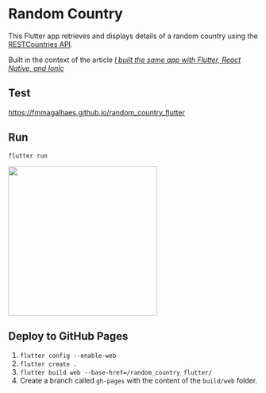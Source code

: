 # Random Country

This Flutter app retrieves and displays details of a random country using the [RESTCountries API](https://restcountries.com/).

Built in the context of the article [_I built the same app with Flutter, React Native, and Ionic_
](https://medium.com/@fmmagalhaes/i-built-the-same-app-with-flutter-react-native-and-ionic-33ff8b358562)

## Test
https://fmmagalhaes.github.io/random_country_flutter

## Run
`flutter run`

<img src="https://github.com/fmmagalhaes/random_country_flutter/assets/8866496/ba22e50f-9273-40c7-8eff-b088269d90b1" width="300">

## Deploy to GitHub Pages
1. `flutter config --enable-web`
2. `flutter create .`
3. `flutter build web --base-href=/random_country_flutter/`
4. Create a branch called `gh-pages` with the content of the `build/web` folder.
